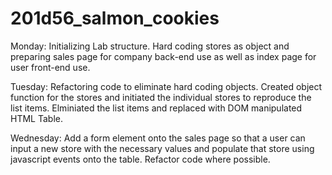 # 201d56_salmon_cookies

Monday: Initializing Lab structure. Hard coding stores as object and preparing sales page for company back-end use as well as index page for user front-end use. 

Tuesday: Refactoring code to eliminate hard coding objects. Created object function for the stores and initiated the individual stores to reproduce the list items. Elminiated the list items and replaced with DOM manipulated HTML Table. 

Wednesday: Add a form element onto the sales page so that a user can input a new store with the necessary values and populate that store using javascript events onto the table. Refactor code where possible. 